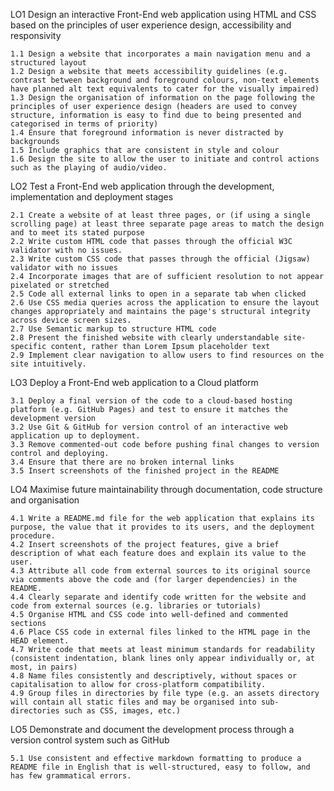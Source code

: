 LO1 Design an interactive Front-End web application using HTML and CSS based on the principles of user experience design, accessibility and responsivity

    1.1	Design a website that incorporates a main navigation menu and a structured layout
    1.2	Design a website that meets accessibility guidelines (e.g. contrast between background and foreground colours, non-text elements have planned alt text equivalents to cater for the visually impaired)
    1.3	Design the organisation of information on the page following the principles of user experience design (headers are used to convey structure, information is easy to find due to being presented and categorised in terms of priority)
    1.4	Ensure that foreground information is never distracted by backgrounds
    1.5	Include graphics that are consistent in style and colour
    1.6	Design the site to allow the user to initiate and control actions such as the playing of audio/video.

LO2 Test a Front-End web application through the development, implementation and deployment stages

    2.1	Create a website of at least three pages, or (if using a single scrolling page) at least three separate page areas to match the design and to meet its stated purpose
    2.2	Write custom HTML code that passes through the official W3C validator with no issues.
    2.3	Write custom CSS code that passes through the official (Jigsaw) validator with no issues
    2.4	Incorporate images that are of sufficient resolution to not appear pixelated or stretched
    2.5	Code all external links to open in a separate tab when clicked
    2.6	Use CSS media queries across the application to ensure the layout changes appropriately and maintains the page's structural integrity across device screen sizes.
    2.7	Use Semantic markup to structure HTML code
    2.8	Present the finished website with clearly understandable site-specific content, rather than Lorem Ipsum placeholder text
    2.9	Implement clear navigation to allow users to find resources on the site intuitively.

LO3 Deploy a Front-End web application to a Cloud platform

    3.1	Deploy a final version of the code to a cloud-based hosting platform (e.g. GitHub Pages) and test to ensure it matches the development version
    3.2	Use Git & GitHub for version control of an interactive web application up to deployment.
    3.3	Remove commented-out code before pushing final changes to version control and deploying.
    3.4	Ensure that there are no broken internal links
    3.5	Insert screenshots of the finished project in the README

LO4 Maximise future maintainability through documentation, code structure and organisation

    4.1	Write a README.md file for the web application that explains its purpose, the value that it provides to its users, and the deployment procedure.
    4.2	Insert screenshots of the project features, give a brief description of what each feature does and explain its value to the user.
    4.3	Attribute all code from external sources to its original source via comments above the code and (for larger dependencies) in the README.
    4.4	Clearly separate and identify code written for the website and code from external sources (e.g. libraries or tutorials)
    4.5	Organise HTML and CSS code into well-defined and commented sections
    4.6	Place CSS code in external files linked to the HTML page in the HEAD element.
    4.7	Write code that meets at least minimum standards for readability (consistent indentation, blank lines only appear individually or, at most, in pairs)
    4.8	Name files consistently and descriptively, without spaces or capitalisation to allow for cross-platform compatibility.
    4.9	Group files in directories by file type (e.g. an assets directory will contain all static files and may be organised into sub-directories such as CSS, images, etc.)

LO5 Demonstrate and document the development process through a version control system such as GitHub

    5.1	Use consistent and effective markdown formatting to produce a README file in English that is well-structured, easy to follow, and has few grammatical errors.
